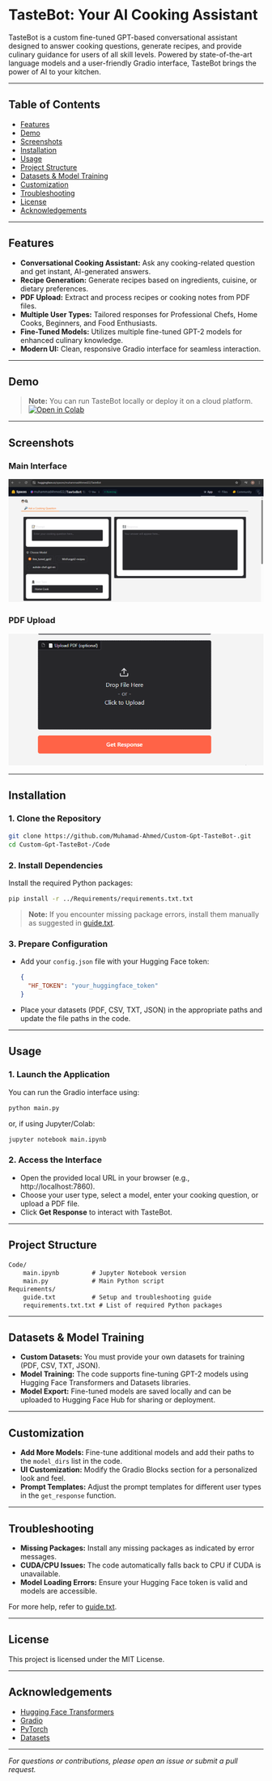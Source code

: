 # TasteBot: Your AI Cooking Assistant


TasteBot is a custom fine-tuned GPT-based conversational assistant designed to answer cooking questions, generate recipes, and provide culinary guidance for users of all skill levels. Powered by state-of-the-art language models and a user-friendly Gradio interface, TasteBot brings the power of AI to your kitchen.

---

## Table of Contents

- [Features](#features)
- [Demo](#demo)
- [Screenshots](#screenshots)
- [Installation](#installation)
- [Usage](#usage)
- [Project Structure](#project-structure)
- [Datasets & Model Training](#datasets--model-training)
- [Customization](#customization)
- [Troubleshooting](#troubleshooting)
- [License](#license)
- [Acknowledgements](#acknowledgements)

---

## Features

- **Conversational Cooking Assistant:** Ask any cooking-related question and get instant, AI-generated answers.
- **Recipe Generation:** Generate recipes based on ingredients, cuisine, or dietary preferences.
- **PDF Upload:** Extract and process recipes or cooking notes from PDF files.
- **Multiple User Types:** Tailored responses for Professional Chefs, Home Cooks, Beginners, and Food Enthusiasts.
- **Fine-Tuned Models:** Utilizes multiple fine-tuned GPT-2 models for enhanced culinary knowledge.
- **Modern UI:** Clean, responsive Gradio interface for seamless interaction.

---

## Demo

> **Note:** You can run TasteBot locally or deploy it on a cloud platform.  
> [![Open in Colab](https://colab.research.google.com/assets/colab-badge.svg)](https://colab.research.google.com/)

---

## Screenshots

### Main Interface

![TasteBot Main Interface](/Screenshots/main%20interface.png)


### PDF Upload

![TasteBot PDF Upload](/Screenshots/pdf%20upload%20.png)

---

## Installation

### 1. Clone the Repository

```sh
git clone https://github.com/Muhamad-Ahmed/Custom-Gpt-TasteBot-.git
cd Custom-Gpt-TasteBot-/Code
```

### 2. Install Dependencies

Install the required Python packages:

```sh
pip install -r ../Requirements/requirements.txt.txt
```

> **Note:** If you encounter missing package errors, install them manually as suggested in [guide.txt](../Requirements/guide.txt).

### 3. Prepare Configuration

- Add your `config.json` file with your Hugging Face token:
    ```json
    {
      "HF_TOKEN": "your_huggingface_token"
    }
    ```
- Place your datasets (PDF, CSV, TXT, JSON) in the appropriate paths and update the file paths in the code.

---

## Usage

### 1. Launch the Application

You can run the Gradio interface using:

```sh
python main.py
```
or, if using Jupyter/Colab:

```sh
jupyter notebook main.ipynb
```

### 2. Access the Interface

- Open the provided local URL in your browser (e.g., http://localhost:7860).
- Choose your user type, select a model, enter your cooking question, or upload a PDF file.
- Click **Get Response** to interact with TasteBot.

---

## Project Structure

```
Code/
    main.ipynb         # Jupyter Notebook version
    main.py            # Main Python script
Requirements/
    guide.txt          # Setup and troubleshooting guide
    requirements.txt.txt # List of required Python packages
```

---

## Datasets & Model Training

- **Custom Datasets:** You must provide your own datasets for training (PDF, CSV, TXT, JSON).
- **Model Training:** The code supports fine-tuning GPT-2 models using Hugging Face Transformers and Datasets libraries.
- **Model Export:** Fine-tuned models are saved locally and can be uploaded to Hugging Face Hub for sharing or deployment.

---

## Customization

- **Add More Models:** Fine-tune additional models and add their paths to the `model_dirs` list in the code.
- **UI Customization:** Modify the Gradio Blocks section for a personalized look and feel.
- **Prompt Templates:** Adjust the prompt templates for different user types in the `get_response` function.

---

## Troubleshooting

- **Missing Packages:** Install any missing packages as indicated by error messages.
- **CUDA/CPU Issues:** The code automatically falls back to CPU if CUDA is unavailable.
- **Model Loading Errors:** Ensure your Hugging Face token is valid and models are accessible.

For more help, refer to [guide.txt](../Requirements/guide.txt).

---

## License

This project is licensed under the MIT License. 

---

## Acknowledgements

- [Hugging Face Transformers](https://huggingface.co/transformers/)
- [Gradio](https://gradio.app/)
- [PyTorch](https://pytorch.org/)
- [Datasets](https://huggingface.co/docs/datasets/)

---

*For questions or contributions, please open an issue or submit a pull request.*
